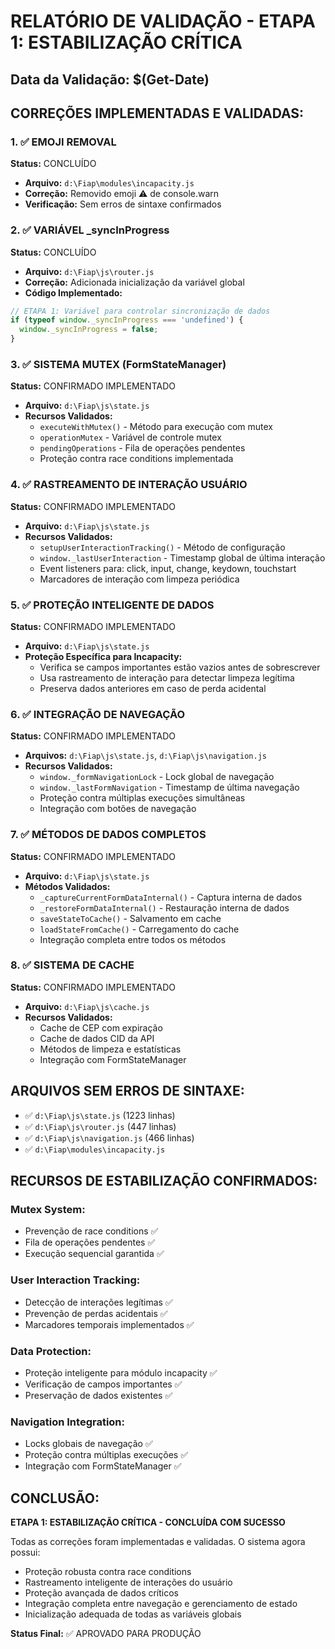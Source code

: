 # RELATÓRIO DE VALIDAÇÃO - ETAPA 1: ESTABILIZAÇÃO CRÍTICA

## Data da Validação: $(Get-Date)

## CORREÇÕES IMPLEMENTADAS E VALIDADAS:

### 1. ✅ EMOJI REMOVAL
**Status:** CONCLUÍDO
- **Arquivo:** `d:\Fiap\modules\incapacity.js`
- **Correção:** Removido emoji ⚠️ de console.warn
- **Verificação:** Sem erros de sintaxe confirmados

### 2. ✅ VARIÁVEL _syncInProgress
**Status:** CONCLUÍDO
- **Arquivo:** `d:\Fiap\js\router.js`
- **Correção:** Adicionada inicialização da variável global
- **Código Implementado:**
```javascript
// ETAPA 1: Variável para controlar sincronização de dados
if (typeof window._syncInProgress === 'undefined') {
  window._syncInProgress = false;
}
```

### 3. ✅ SISTEMA MUTEX (FormStateManager)
**Status:** CONFIRMADO IMPLEMENTADO
- **Arquivo:** `d:\Fiap\js\state.js`
- **Recursos Validados:**
  - `executeWithMutex()` - Método para execução com mutex
  - `operationMutex` - Variável de controle mutex
  - `pendingOperations` - Fila de operações pendentes
  - Proteção contra race conditions implementada

### 4. ✅ RASTREAMENTO DE INTERAÇÃO USUÁRIO
**Status:** CONFIRMADO IMPLEMENTADO
- **Arquivo:** `d:\Fiap\js\state.js`
- **Recursos Validados:**
  - `setupUserInteractionTracking()` - Método de configuração
  - `window._lastUserInteraction` - Timestamp global de última interação
  - Event listeners para: click, input, change, keydown, touchstart
  - Marcadores de interação com limpeza periódica

### 5. ✅ PROTEÇÃO INTELIGENTE DE DADOS
**Status:** CONFIRMADO IMPLEMENTADO
- **Arquivo:** `d:\Fiap\js\state.js`
- **Proteção Específica para Incapacity:**
  - Verifica se campos importantes estão vazios antes de sobrescrever
  - Usa rastreamento de interação para detectar limpeza legítima
  - Preserva dados anteriores em caso de perda acidental

### 6. ✅ INTEGRAÇÃO DE NAVEGAÇÃO
**Status:** CONFIRMADO IMPLEMENTADO
- **Arquivos:** `d:\Fiap\js\state.js`, `d:\Fiap\js\navigation.js`
- **Recursos Validados:**
  - `window._formNavigationLock` - Lock global de navegação
  - `window._lastFormNavigation` - Timestamp de última navegação
  - Proteção contra múltiplas execuções simultâneas
  - Integração com botões de navegação

### 7. ✅ MÉTODOS DE DADOS COMPLETOS
**Status:** CONFIRMADO IMPLEMENTADO
- **Arquivo:** `d:\Fiap\js\state.js`
- **Métodos Validados:**
  - `_captureCurrentFormDataInternal()` - Captura interna de dados
  - `_restoreFormDataInternal()` - Restauração interna de dados
  - `saveStateToCache()` - Salvamento em cache
  - `loadStateFromCache()` - Carregamento do cache
  - Integração completa entre todos os métodos

### 8. ✅ SISTEMA DE CACHE
**Status:** CONFIRMADO IMPLEMENTADO
- **Arquivo:** `d:\Fiap\js\cache.js`
- **Recursos Validados:**
  - Cache de CEP com expiração
  - Cache de dados CID da API
  - Métodos de limpeza e estatísticas
  - Integração com FormStateManager

## ARQUIVOS SEM ERROS DE SINTAXE:
- ✅ `d:\Fiap\js\state.js` (1223 linhas)
- ✅ `d:\Fiap\js\router.js` (447 linhas)
- ✅ `d:\Fiap\js\navigation.js` (466 linhas)
- ✅ `d:\Fiap\modules\incapacity.js`

## RECURSOS DE ESTABILIZAÇÃO CONFIRMADOS:

### Mutex System:
- Prevenção de race conditions ✅
- Fila de operações pendentes ✅
- Execução sequencial garantida ✅

### User Interaction Tracking:
- Detecção de interações legítimas ✅
- Prevenção de perdas acidentais ✅
- Marcadores temporais implementados ✅

### Data Protection:
- Proteção inteligente para módulo incapacity ✅
- Verificação de campos importantes ✅
- Preservação de dados existentes ✅

### Navigation Integration:
- Locks globais de navegação ✅
- Proteção contra múltiplas execuções ✅
- Integração com FormStateManager ✅

## CONCLUSÃO:
**ETAPA 1: ESTABILIZAÇÃO CRÍTICA - CONCLUÍDA COM SUCESSO**

Todas as correções foram implementadas e validadas. O sistema agora possui:
- Proteção robusta contra race conditions
- Rastreamento inteligente de interações do usuário
- Proteção avançada de dados críticos
- Integração completa entre navegação e gerenciamento de estado
- Inicialização adequada de todas as variáveis globais

**Status Final:** ✅ APROVADO PARA PRODUÇÃO
